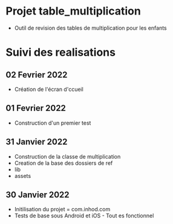 # Projet table_multiplication
- Outil de revision des tables de multiplication pour les enfants

# Suivi des realisations
## 02 Fevrier 2022
- Création de l'écran d'ccueil
## 01 Fevrier 2022
- Construction d'un premier test
## 31 Janvier 2022
- Construction de la classe de multiplication
- Creation de la base des dossiers de ref
 - lib
 - assets
## 30 Janvier 2022
- Initilisation du projet = com.inhod.com
- Tests de base sous Android et iOS - Tout es fonctionnel